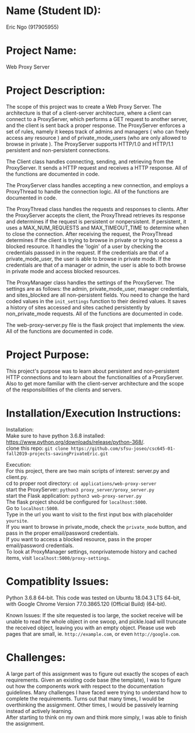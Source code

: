 # Name (Student ID):
Eric Ngo (917905955)

# Project Name: 
Web Proxy Server

# Project Description:
The scope of this project was to create a Web Proxy Server. The architecture is that of a client-server architecture, where a client can connect to a ProxyServer, which performs a GET request to another server, and the client is sent back a proper response. The ProxyServer enforces a set of rules, namely it keeps track of admins and managers ( who can freely access any resource ) and of private_mode_users (who are only allowed to browse in private ).  The ProxyServer supports HTTP/1.0 and HTTP/1.1 persistent and non-persistent connections.

The Client class handles connecting, sending, and retrieving from the ProxyServer. It sends a HTTP request and receives a HTTP response. All of the functions are documented in code.

The ProxyServer class handles accepting a new connection, and employs a ProxyThread to handle the connection logic. All of the functions are documented in code.

The ProxyThread class handles the requests and responses to clients. After the ProxyServer accepts the client, the ProxyThread retrieves its response and determines if the request is persistent or nonpersistent. If persistent, it uses a MAX_NUM_REQUESTS and MAX_TIMEOUT_TIME to determine when to close the connection. After receiving the request, the ProxyThread determines if the client is trying to browse in private or trying to access a blocked resource. It handles the 'login' of a user by checking the credentials passsed in in the request. If the credentials are that of a private_mode_user, the user is able to browse in private mode. If the credentials are that of a manager or admin, the user is able to both browse in private mode and access blocked resources.

The ProxyManager class handles the settings of the ProxyServer. The settings are as follows: the admin, private_mode_user, manager credentials, and sites_blocked are all non-persistent fields. You need to change the hard coded values in the `init_settings` function to their desired values. It saves a history of sites accessed and sites cached persistently by non_private_mode requests. All of the functions are documented in code.

The web-proxy-server.py file is the flask project that implements the view. All of the functions are documented in code.

# Project Purpose:
This project's purpose was to learn about persistent and non-persistent HTTP connections and to learn about the functionalities of a ProxyServer. Also to get more familiar with the client-server architecture and the scope of the responsibilities of the clients and servers.

# Installation/Execution Instructions:
Installation:  
Make sure to have python 3.6.8 installed: https://www.python.org/downloads/release/python-368/.  
clone this repo: `git clone https://github.com/sfsu-joseo/csc645-01-fall2019-projects-savingPrivateEric.git`  

Execution:  
For this project, there are two main scripts of interest: server.py and client.py.  
cd to proper root directory: `cd applications/web-proxy-server`  
start the ProxyServer: `python3 proxy_server/proxy_server.py`  
start the Flask application: `python3 web-proxy-server.py`  
The flask project should be configured for `localhost:5000`.  
Go to `localhost:5000`.  
Type in the url you want to visit to the first input box with placeholder `yoursite`.  
If you want to browse in private_mode, check the `private_mode` button, and pass in the proper email/password credentials.  
If you want to access a blocked resource, pass in the proper email/password credentials.  
To look at ProxyManager settings, nonprivatemode history and cached items, visit `localhost:5000/proxy-settings`.  

# Compatiblity Issues:
Python 3.6.8 64-bit. This code was tested on Ubuntu 18.04.3 LTS 64-bit, with Google Chrome Version 77.0.3865.120 (Official Build) (64-bit).

Known Issues: If the site requested is too large, the socket receive will be unable to read the whole object in one swoop, and pickle.load will truncate the received object, leaving you with an empty object. Please use web pages that are small, ie. `http://example.com`, or even `http://google.com`.  

# Challenges:
A large part of this assignment was to figure out exactly the scopes of each requirements. Given an existing code base (the template), I was to figure out how the components work with respect to the documentation guidelines. Many challenges I have faced were trying to understand how to complete the requirements. Turns out that many times, I would be overthinking the assignment. Other times, I would be passively learning instead of actively learning.  
After starting to think on my own and think more simply, I was able to finish the assignment.
